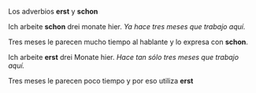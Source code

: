 Los adverbios **erst** y **schon**

Ich arbeite **schon** drei monate hier. _Ya hace tres meses que trabajo aquí._

Tres meses le parecen mucho tiempo al hablante y lo expresa con **schon**.

Ich arbeite **erst** drei Monate hier. _Hace tan sólo tres meses que trabajo aquí._

Tres meses le parecen poco tiempo y por eso utiliza **erst**
